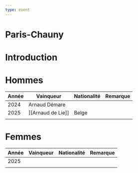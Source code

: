 ```yaml
---
type: event
---
```


# Paris-Chauny

# Introduction

# Hommes

| Année | Vainqueur         | Nationalité | Remarque |
| ----- | ----------------- | ----------- | -------- |
| 2024  | Arnaud Démare     |             |          |
| 2025  | [[Arnaud de Lie]] | Belge       |          |
|       |                   |             |          |
# Femmes

| Année | Vainqueur | Nationalité | Remarque |
| ----- | --------- | ----------- | -------- |
| 2025  |           |             |          |
|       |           |             |          |
